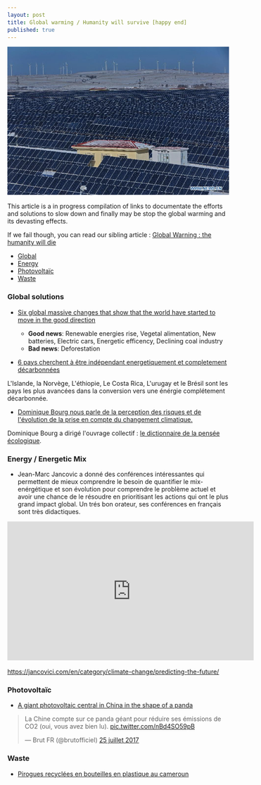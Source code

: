 ```yaml
---
layout: post
title: Global warming / Humanity will survive [happy end]
published: true
---
```


<img src="../images/global-warming-solutions.jpg">

This article is a in progress compilation of links to documentate the efforts and solutions to slow down and finally may be stop the global warming and its devasting effects. 

If we fail though, you can read our sibling article : [Global Warning : the humanity will die](http://dev.sebastienlucas.com/global-warming-we-will-die)

<ul>
  <li>
   <a href="#global">Global</a>
  </li>
  <li>
   <a href="#energy">Energy</a>
  </li>
  <li>
   <a href="#photovoltaic">Photovoltaïc</a>
  </li>
  <li>
   <a href="#waste">Waste</a>
  </li>
</ul> 

<h3 id="global">Global solutions</h3>

* [Six global massive changes that show that the world have started to move in the good direction](https://www.theguardian.com/environment/2017/nov/08/seven-megatrends-that-could-beat-global-warming-climate-change?CMP=share_btn_tw)

    * **Good news**: Renewable energies rise, Vegetal alimentation, New batteries, Electric cars, Energetic efficency, Declining coal industry 
    * **Bad news**: Deforestation 

* [6 pays cherchent à être indépendant energetiquement et completement décarbonnées](http://www.lejournalinternational.info/six-pays-qui-cherchent-lindependance-energetique/)

L'Islande, la Norvège, L'éthiopie, Le Costa Rica, L'urugay et le Brésil sont les pays les plus avancées dans la conversion vers une énérgie complétement décarbonnée.

* [Dominique Bourg nous parle de la perception des risques et de l'évolution de la prise en compte du changement climatique.](https://www.franceculture.fr/emissions/matieres-penser-avec-dominique-rousset/penser-le-futur-en-democratie)

Dominique Bourg a dirigé l'ouvrage collectif : [le dictionnaire de la pensée écologique](https://www.puf.com/content/Dictionnaire_de_la_pens%C3%A9e_%C3%A9cologique).

<h3 id="energy">Energy / Energetic Mix</h3>

* Jean-Marc Jancovic a donné des conférences intéressantes qui permettent de mieux comprendre le besoin de quantifier le mix-enérgétique et son évolution pour comprendre le problème actuel et avoir une chance de le résoudre en prioritisant les actions qui ont le plus grand impact global. Un trés bon orateur, ses conférences en français sont très didactiques.

<iframe width="560" height="315" src="https://www.youtube.com/embed/2JH6TwaDYW4" frameborder="0" allow="autoplay; encrypted-media" allowfullscreen></iframe>

https://jancovici.com/en/category/climate-change/predicting-the-future/

<h3 id="photovoltaic">Photovoltaïc</h3>

* [A giant photovoltaic central in China in the shape of a panda](https://twitter.com/brutofficiel/status/889840668389986305)

<blockquote class="twitter-tweet" data-lang="fr"><p lang="fr" dir="ltr">La Chine compte sur ce panda géant pour réduire ses émissions de CO2 (oui, vous avez bien lu). <a href="https://t.co/nBd4SO59pB">pic.twitter.com/nBd4SO59pB</a></p>&mdash; Brut FR (@brutofficiel) <a href="https://twitter.com/brutofficiel/status/889840668389986305">25 juillet 2017</a></blockquote>
<script async src="//platform.twitter.com/widgets.js" charset="utf-8"></script>

<h3 id="waste">Waste</h3>

* [Pirogues recyclées en bouteilles en plastique au cameroun](http://www.lemonde.fr/afrique/article/2017/09/10/au-cameroun-des-pirogues-en-bouteilles-en-plastique-recyclees_5183663_3212.html)

